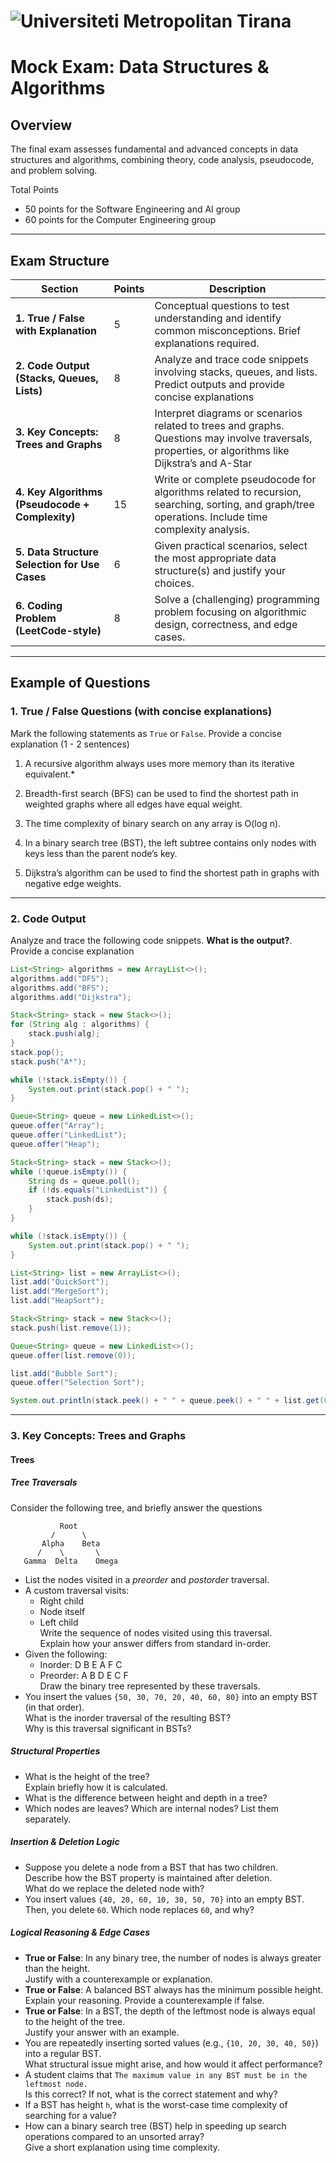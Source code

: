 # ![Universiteti Metropolitan Tirana](https://umt.edu.al/wp-content/uploads/2024/11/Universiteti-Metropolitan-Tirana.webp)  


# Mock Exam: Data Structures & Algorithms

## Overview

The final exam assesses fundamental and advanced concepts in data structures and algorithms, combining theory, code analysis, pseudocode, and problem solving. 

Total Points
- 50 points for the Software Engineering and AI group
- 60 points for the Computer Engineering group


---

## Exam Structure

| Section                             | Points | Description                                                                                   |
|-----------------------------------|--------|-----------------------------------------------------------------------------------------------|
| **1. True / False with Explanation**      | 5      | Conceptual questions to test understanding and identify common misconceptions. Brief explanations required. |
| **2. Code Output (Stacks, Queues, Lists)**| 8      | Analyze and trace code snippets involving stacks, queues, and lists. Predict outputs and provide concise explanations |
| **3. Key Concepts: Trees and Graphs**     | 8      | Interpret diagrams or scenarios related to trees and graphs. Questions may involve traversals, properties, or algorithms like Dijkstra’s and A-Star |
| **4. Key Algorithms (Pseudocode + Complexity)** | 15     | Write or complete pseudocode for algorithms related to recursion, searching, sorting, and graph/tree operations. Include time complexity analysis. |
| **5. Data Structure Selection for Use Cases** | 6      | Given practical scenarios, select the most appropriate data structure(s) and justify your choices. |
| **6. Coding Problem (LeetCode-style)** | 8      | Solve a (challenging) programming problem focusing on algorithmic design, correctness, and edge cases. |

---

## Example of Questions

### 1. True / False Questions (with concise explanations)


Mark the following statements as `True` or `False`. Provide a concise explanation (1 - 2 sentences)

1. A recursive algorithm always uses more memory than its iterative equivalent.*

2.  Breadth-first search (BFS) can be used to find the shortest path in weighted graphs where all edges have equal weight.

3. The time complexity of binary search on any array is O(log n).

4. In a binary search tree (BST), the left subtree contains only nodes with keys less than the parent node’s key.

5. Dijkstra’s algorithm can be used to find the shortest path in graphs with negative edge weights.

---


### 2. Code Output

Analyze and trace the following code snippets. **What is the output?**. Provide a concise explanation

```java
List<String> algorithms = new ArrayList<>();
algorithms.add("DFS");
algorithms.add("BFS");
algorithms.add("Dijkstra");

Stack<String> stack = new Stack<>();
for (String alg : algorithms) {
    stack.push(alg);
}
stack.pop();
stack.push("A*");

while (!stack.isEmpty()) {
    System.out.print(stack.pop() + " ");
}
```

```java
Queue<String> queue = new LinkedList<>();
queue.offer("Array");
queue.offer("LinkedList");
queue.offer("Heap");

Stack<String> stack = new Stack<>();
while (!queue.isEmpty()) {
    String ds = queue.poll();
    if (!ds.equals("LinkedList")) {
        stack.push(ds);
    }
}

while (!stack.isEmpty()) {
    System.out.print(stack.pop() + " ");
}
```

```java
List<String> list = new ArrayList<>();
list.add("QuickSort");
list.add("MergeSort");
list.add("HeapSort");

Stack<String> stack = new Stack<>();
stack.push(list.remove(1));  

Queue<String> queue = new LinkedList<>();
queue.offer(list.remove(0)); 

list.add("Bubble Sort");
queue.offer("Selection Sort");

System.out.println(stack.peek() + " " + queue.peek() + " " + list.get(0));
```

---


### 3. Key Concepts: Trees and Graphs

#### Trees

##### Tree Traversals


Consider the following tree, and briefly answer the questions
```
           Root
         /      \
       Alpha    Beta
      /    \       \
   Gamma  Delta    Omega
```


- List the nodes visited in a *preorder* and *postorder* traversal.
- A custom traversal visits:
    - Right child
    - Node itself
    - Left child  
  Write the sequence of nodes visited using this traversal.  
  Explain how your answer differs from standard in-order.
- Given the following:
    - Inorder: D B E A F C
    - Preorder: A B D E C F  
  Draw the binary tree represented by these traversals.
- You insert the values `{50, 30, 70, 20, 40, 60, 80}` into an empty BST (in that order).  
  What is the inorder traversal of the resulting BST?  
  Why is this traversal significant in BSTs?


##### Structural Properties

- What is the height of the tree?  
  Explain briefly how it is calculated.
- What is the difference between height and depth in a tree?
- Which nodes are leaves? Which are internal nodes? List them separately.


##### Insertion & Deletion Logic

- Suppose you delete a node from a BST that has two children.  
  Describe how the BST property is maintained after deletion.  
  What do we replace the deleted node with?
- You insert values `{40, 20, 60, 10, 30, 50, 70}` into an empty BST.  
  Then, you delete `60`. Which node replaces `60`, and why?

##### Logical Reasoning & Edge Cases

- **True or False**: In any binary tree, the number of nodes is always greater than the height.  
  Justify with a counterexample or explanation.
- **True or False**: A balanced BST always has the minimum possible height.  
  Explain your reasoning. Provide a counterexample if false.
- **True or False**: In a BST, the depth of the leftmost node is always equal to the height of the tree.  
  Justify your answer with an example.
- You are repeatedly inserting sorted values (e.g., `{10, 20, 30, 40, 50}`) into a regular BST.  
  What structural issue might arise, and how would it affect performance?
- A student claims that `The maximum value in any BST must be in the leftmost node.`  
  Is this correct? If not, what is the correct statement and why?
- If a BST has height `h`, what is the worst-case time complexity of searching for a value?
- How can a binary search tree (BST) help in speeding up search operations compared to an unsorted array?  
  Give a short explanation using time complexity.
